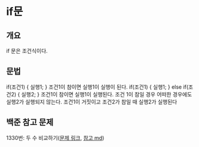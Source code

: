 # if문
## 개요
if 문은 조건식이다.
## 문법
if(조건1) {
    실행1;
}
조건1이 참이면 실행1이 실행이 된다.
if(조건1) {
    실행1;
} else if(조건2) {
    실행2;
}
조건1이 참이면 실행1이 실행된다. 조건 1이 참일 경우 어떠한 경우에도 실행2가 실행되지 않는다.
조건1이 거짓이고 조건2가 참일 때 실행2가 실행된다
## 백준 참고 문제
1330번: 두 수 비교하기([문제 링크](https://www.acmicpc.net/problem/1330), [참고 md](https://github.com/akak4456/test-wiki/blob/main/%EC%95%8C%EA%B3%A0%EB%A6%AC%EC%A6%98/%EB%8B%A8%EC%88%9C%EA%B5%AC%ED%98%84/1330%EB%B2%88-%EB%91%90%20%EC%88%98%20%EB%B9%84%EA%B5%90%ED%95%98%EA%B8%B0.md))